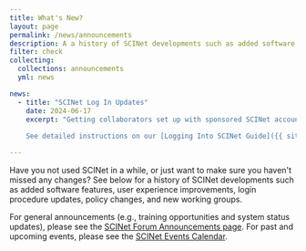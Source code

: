 ```yaml
---
title: What's New?
layout: page
permalink: /news/announcements
description: A a history of SCINet developments such as added software features, user experience improvements, login procedure updates, policy changes, and new working groups.
filter: check
collecting: 
  collections: announcements
  yml: news

news:
  - title: "SCINet Log In Updates"
    date: 2024-06-17
    excerpt: "Getting collaborators set up with sponsored SCINet accounts is now much quicker as non-LincPass holders can use Login.gov credentials. We are no longer relying on the physical devices, YubiKeys, that had to be mailed to such users.  
      
    See detailed instructions on our [Logging Into SCINet Guide]({{ site.baseurl }}/guides/access)."

---
```


Have you not used SCINet in a while, or just want to make sure you haven't missed any changes? See below for a history of SCINet developments such as added software features, user experience improvements, login procedure updates, policy changes, and new working groups. 

For general announcements (e.g., training opportunities and system status updates), please see the [SCINet Forum Announcements page](https://forum.scinet.usda.gov/c/announcements/6). For past and upcoming events, please see the [SCINet Events Calendar](/training/events/).
 
